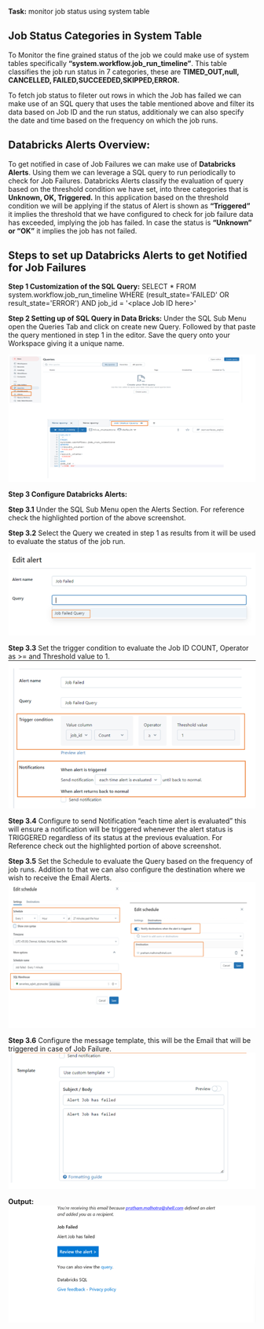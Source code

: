 **Task:** monitor job status using system table

## Job Status Categories in System Table
To Monitor the fine grained status of the job we could make use of system tables specifically **“system.workflow.job_run_timeline”**. This table classifies the job run status in 7 categories, these are **TIMED_OUT,null, CANCELLED, FAILED,SUCCEEDED,SKIPPED,ERROR.**


To fetch job status to fileter out rows in which the Job has failed we can make use of an SQL query that uses the table mentioned above and filter its data based on Job ID and the run status, additionaly we can also specify the date and time based on the frequency on which the job runs.

## Databricks Alerts Overview:

To get notified in case of Job Failures we can make use of **Databricks Alerts**. Using them we can leverage a SQL query to run periodically to check for Job Failures. Databricks Alerts classify the evaluation of query based on the threshold condition we have set, into three categories that is **Unknown, OK, Triggered.** In this application based on the threshold condition we will be applying if the status of Alert is shown as **“Triggered”** it implies the threshold that we have configured to check for job failure data has exceeded, implying the job has failed. In case the status is **“Unknown” or “OK”** it implies the job has not failed.

## Steps to set up Databricks Alerts to get Notified for Job Failures

**Step 1 Customization of the SQL Query:** SELECT  \* FROM system.workflow.job_run_timeline WHERE (result_state='FAILED' OR result_state='ERROR') AND job_id = '&lt;place Job ID here&gt;'

**Step 2 Setting up of SQL Query in Data Bricks:** Under the SQL Sub Menu open the Queries Tab and click on create new Query. Followed by that paste the query mentioned in step 1 in the editor. Save the query onto your Workspace giving it a unique name.

![Step2Screenshot](Step2Screenshot.png)



**Step 3 Configure Databricks Alerts:**

**Step 3.1** Under the SQL Sub Menu open the Alerts Section. For reference check the highlighted portion of the above screenshot.

**Step 3.2** Select the Query we created in step 1 as results from it will be used to evaluate the status of the job run.


![Step3.2Screenshot.png](Step3.2Screenshot.png)

**Step 3.3** Set the trigger condition to evaluate the Job ID COUNT, Operator as >= and Threshold value to 1.
![Step3.3Screenshot.png](Step3.3Screenshot.png)

**Step 3.4** Configure to send Notification “each time alert is evaluated” this will ensure a notification will be triggered whenever the alert status is TRIGGERED regardless of its status at the previous evaluation. For Reference check out the highlighted portion of above screenshot.

**Step 3.5** Set the Schedule to evaluate the Query based on the frequency of job runs. Addition to that we can also configure the destination where we wish to receive the Email Alerts.
![Step3.5Screenshot.png](Step3.5Screenshot.png)

**Step 3.6** Configure the message template, this will be the Email that will be triggered in case of Job Failure.
![Step3.6Screenshot.png](Step3.6Screenshot.png)

**Output:**                                                                                                         
![OutputScreenshot.png](OutputScreenshot.png)